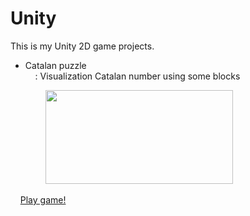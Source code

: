 # Unity

This is my Unity 2D game projects.
<html>
  <body>
      <ul>
        <li>Catalan puzzle <br>
          &nbsp&nbsp&nbsp : Visualization Catalan number using some blocks
        </li>
      </ul>
    <p>&emsp;&emsp;&emsp;&emsp;<img src = "http://cfile27.uf.tistory.com/image/998058395A68BCD6141ACE" width = "300" height = "150"></p> 
    &nbsp&nbsp&nbsp <a href="hhttps://sgmath12.github.io/test/"> Play game! </a>
  </body>
</html>
